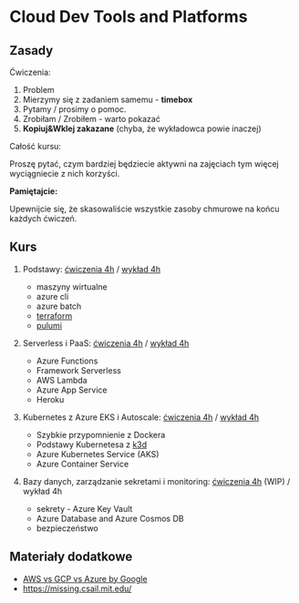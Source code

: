 # Cloud Dev Tools and Platforms

## Zasady

Ćwiczenia:

1. Problem
2. Mierzymy się z zadaniem samemu - **timebox**
3. Pytamy / prosimy o pomoc.
4. Zrobiłam / Zrobiłem - warto pokazać
5. **Kopiuj&Wklej zakazane** (chyba, że wykładowca powie inaczej)

Całość kursu:

Proszę pytać, czym bardziej będziecie aktywni na zajęciach tym więcej wyciągniecie z nich korzyści.

**Pamiętajcie:**

Upewnijcie się, że skasowaliście wszystkie zasoby chmurowe na końcu każdych ćwiczeń.

## Kurs

1. Podstawy: [ćwiczenia 4h](01_exercise/manual.md) / [wykład 4h](01_slides/index.pdf)

   - maszyny wirtualne
   - azure cli
   - azure batch
   - [terraform](https://www.terraform.io/)
   - [pulumi](https://www.pulumi.com/)

2. Serverless i PaaS: [ćwiczenia 4h](02_exercise/manual.md) / [wykład 4h](02_slides/index.pdf)

   - Azure Functions
   - Framework Serverless
   - AWS Lambda
   - Azure App Service
   - Heroku

3. Kubernetes z Azure EKS i Autoscale: [ćwiczenia 4h](03_exercise/manual.md) / [wykład 4h](03_slides/index.pdf)

   - Szybkie przypomnienie z Dockera
   - Podstawy Kubernetesa z [k3d](https://k3d.io/)
   - Azure Kubernetes Service (AKS)
   - Azure Container Service

4. Bazy danych, zarządzanie sekretami i monitoring: [ćwiczenia 4h](04_exercise/manual.md) (WIP) / wykład 4h

   - sekrety - Azure Key Vault
   - Azure Database and Azure Cosmos DB
   - bezpieczeństwo 

## Materiały dodatkowe

- [AWS vs GCP vs Azure by Google](https://cloud.google.com/free/docs/aws-azure-gcp-service-comparison)
- https://missing.csail.mit.edu/
